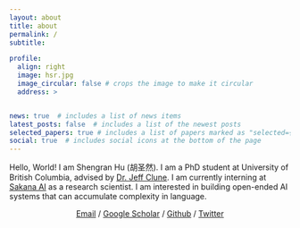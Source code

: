 ```yaml
---
layout: about
title: about
permalink: /
subtitle:

profile:
  align: right
  image: hsr.jpg
  image_circular: false # crops the image to make it circular
  address: >


news: true  # includes a list of news items
latest_posts: false  # includes a list of the newest posts
selected_papers: true # includes a list of papers marked as "selected={true}"
social: true  # includes social icons at the bottom of the page
---
```


Hello, World! I am Shengran Hu (胡圣然). I am a PhD student at University of British Columbia, advised by <a href="http://jeffclune.com/">Dr. Jeff Clune</a>. I am currently interning at <a href="https://sakana.ai/">Sakana AI</a> as a research scientist. I am interested in building open-ended AI systems that can accumulate complexity in language.

<p style="text-align:center">
                <a href="mailto:hu.shengran@outlook.com">Email</a> / 
                <a href="https://scholar.google.com/citations?user=xt4UjA4AAAAJ">Google Scholar</a> / 
                <a href="https://github.com/ShengranHu">Github</a> /
                <a href="https://twitter.com/shengranhu">Twitter</a>
              </p>
